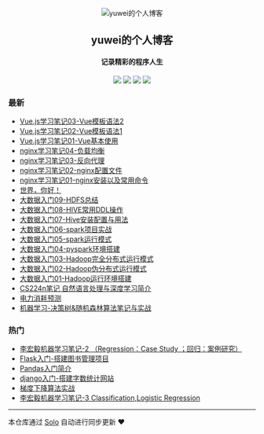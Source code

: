 <p align="center"><img alt="yuwei的个人博客" src="https://dik111-1258101294.cos.ap-guangzhou.myqcloud.com/favicon.ico"></p><h2 align="center">
yuwei的个人博客
</h2>

<h4 align="center">记录精彩的程序人生</h4>
<p align="center"><a title="yuwei的个人博客" target="_blank" href="https://github.com/dik111/solo-blog"><img src="https://img.shields.io/github/last-commit/dik111/solo-blog.svg?style=flat-square&color=FF9900"></a>
<a title="GitHub repo size in bytes" target="_blank" href="https://github.com/dik111/solo-blog"><img src="https://img.shields.io/github/repo-size/dik111/solo-blog.svg?style=flat-square"></a>
<a title="Solo Version" target="_blank" href="https://github.com/88250/solo/releases"><img src="https://img.shields.io/badge/solo-3.6.6-f1e05a.svg?style=flat-square&color=blueviolet"></a>
<a title="Hits" target="_blank" href="https://github.com/88250/hits"><img src="https://hits.b3log.org/dik111/solo-blog.svg"></a></p>

### 最新

* [Vue.js学习笔记03-Vue模板语法2](https://www.yuweizhan.cn/articles/2019/12/08/1575783437620.html)
* [Vue.js学习笔记02-Vue模板语法1](https://www.yuweizhan.cn/articles/2019/12/01/1575167218892.html)
* [Vue.js学习笔记01-Vue基本使用](https://www.yuweizhan.cn/articles/2019/11/30/1575128399514.html)
* [nginx学习笔记04-负载均衡](https://www.yuweizhan.cn/articles/2019/11/24/1574592333970.html)
* [nginx学习笔记03-反向代理](https://www.yuweizhan.cn/articles/2019/11/24/1574579868131.html)
* [nginx学习笔记02-nginx配置文件](https://www.yuweizhan.cn/articles/2019/11/24/1574571720335.html)
* [nginx学习笔记01-nginx安装以及常用命令](https://www.yuweizhan.cn/articles/2019/11/23/1574521042004.html)
* [世界，你好！](https://www.yuweizhan.cn/hello-solo)
* [大数据入门09-HDFS总结](https://www.yuweizhan.cn/articles/2019/01/15/1573384294325.html)
* [大数据入门08-HIVE常用DDL操作](https://www.yuweizhan.cn/articles/2019/01/05/1573384293260.html)
* [大数据入门07-Hive安装配置与用法](https://www.yuweizhan.cn/articles/2019/01/03/1573384297004.html)
* [大数据入门06-spark项目实战](https://www.yuweizhan.cn/articles/2018/12/26/1573384293959.html)
* [大数据入门05-spark运行模式](https://www.yuweizhan.cn/articles/2018/12/21/1573384292147.html)
* [大数据入门04-pyspark环境搭建](https://www.yuweizhan.cn/articles/2018/12/20/1573384296430.html)
* [大数据入门03-Hadoop完全分布式运行模式](https://www.yuweizhan.cn/articles/2018/12/19/1573384294719.html)
* [大数据入门02-Hadoop伪分布式运行模式](https://www.yuweizhan.cn/articles/2018/12/18/1573384292875.html)
* [大数据入门01-Hadoop运行环境搭建](https://www.yuweizhan.cn/articles/2018/12/09/1573384293676.html)
* [CS224n笔记 自然语言处理与深度学习简介](https://www.yuweizhan.cn/articles/2018/11/11/1573384296036.html)
* [电力消耗预测](https://www.yuweizhan.cn/articles/2018/10/31/1573384295032.html)
* [机器学习-决策树&随机森林算法笔记与实战](https://www.yuweizhan.cn/articles/2018/10/15/1573384292605.html)

### 热门

* [李宏毅机器学习笔记-2 （Regression：Case Study ；回归：案例研究）](https://www.yuweizhan.cn/articles/2018/06/27/1573384297509.html)
* [Flask入门-搭建图书管理项目](https://www.yuweizhan.cn/articles/2018/09/16/1573384290845.html)
* [Pandas入门简介](https://www.yuweizhan.cn/articles/2017/10/26/1573384289236.html)
* [django入门-搭建字数统计网站](https://www.yuweizhan.cn/articles/2018/09/02/1573384289968.html)
* [梯度下降算法实战](https://www.yuweizhan.cn/articles/2018/06/30/1573384291335.html)
* [李宏毅机器学习笔记-3 Classification,Logistic Regression](https://www.yuweizhan.cn/articles/2018/07/27/1573384296771.html)



---

本仓库通过 [Solo](https://github.com/88250/solo) 自动进行同步更新 ❤️ 